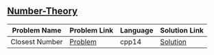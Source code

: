 ## [Number-Theory](https://www.hackerrank.com/domains/mathematics/number-theory)

Problem Name|Problem Link|Language|Solution Link
---|---|---|---
Closest Number|[Problem](https://www.hackerrank.com/challenges/closest-number/problem)|cpp14|[Solution](./closest-number.cpp)
